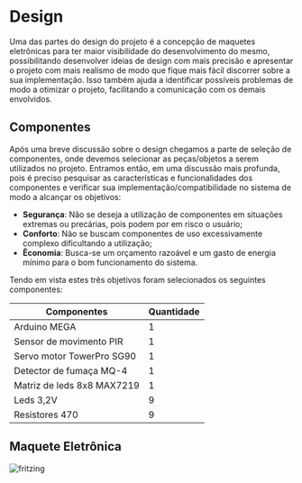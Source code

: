 # **Design**

Uma das partes do design do projeto é a concepção de maquetes eletrônicas para ter maior visibilidade do desenvolvimento do mesmo, possibilitando desenvolver ideias de design com mais precisão e apresentar o projeto com mais realismo de modo que fique mais fácil discorrer sobre a sua implementação. Isso também ajuda a identificar possíveis problemas de modo a otimizar o projeto, facilitando a comunicação com os demais envolvidos.

## **Componentes**

Após uma breve discussão sobre o design chegamos a parte de seleção de componentes, onde devemos selecionar as peças/objetos a serem utilizados no projeto. Entramos então, em uma discussão mais profunda, pois é preciso pesquisar as características e funcionalidades dos componentes e verificar sua implementação/compatibilidade no sistema de modo a alcançar os objetivos:
* **Segurança**: Não se deseja a utilização de componentes em situações extremas ou precárias, pois podem por em risco o usuário;
* **Conforto**: Não se buscam componentes de uso excessivamente complexo dificultando a utilização;
* **Êconomia**: Busca-se um orçamento razoável e um gasto de energia mínimo para o bom funcionamento do sistema.

Tendo em vista estes três objetivos foram selecionados os seguintes componentes:

| Componentes  |  Quantidade  |
| ------------------- | ------------------- |
|  Arduino MEGA |  1 |
|  Sensor de movimento PIR |  1 |
|  Servo motor TowerPro SG90 |  1 |
|  Detector de fumaça MQ-4 |  1 |
|  Matriz de leds 8x8 MAX7219 |  1 |
|  Leds 3,2V|  9 |
|  Resistores 470 |  9 |

## **Maquete Eletrônica**

![fritzing](https://user-images.githubusercontent.com/84546006/125698895-ff98ade5-c621-42e9-b851-4531236a340f.png)
